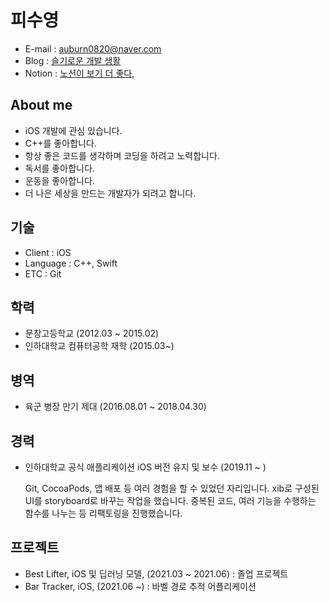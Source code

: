 # 피수영

- E-mail : auburn0820@naver.com
- Blog : [슬기로운 개발 생활](https://blog.naver.com/auburn0820)
- Notion : [노션이 보기 더 좋다, ](https://www.notion.so/b75071f02e024bc797be643995b0a9c3)

## About me


- iOS 개발에 관심 있습니다.
- C++를 좋아합니다.
- 항상 좋은 코드를 생각하며 코딩을 하려고 노력합니다.
- 독서를 좋아합니다.
- 운동을 좋아합니다.
- 더 나은 세상을 만드는 개발자가 되려고 합니다.

## 기술

- Client : iOS
- Language : C++, Swift
- ETC : Git

## 학력

- 문창고등학교 (2012.03 ~ 2015.02)
- 인하대학교 컴퓨터공학 재학 (2015.03~)

## 병역

- 육군 병장 만기 제대 (2016.08.01 ~ 2018.04.30)

## 경력

- 인하대학교 공식 애플리케이션 iOS 버전 유지 및 보수 (2019.11 ~ )

    Git, CocoaPods, 앱 배포 등 여러 경험을 할 수 있었던 자리입니다. xib로 구성된 UI를 storyboard로 바꾸는 작업을 했습니다. 중복된 코드, 여러 기능을 수행하는 함수를 나누는 등 리팩토링을 진행했습니다.

## 프로젝트

- Best Lifter, iOS 및 딥러닝 모델, (2021.03 ~ 2021.06) : 졸업 프로젝트
- Bar Tracker, iOS, (2021.06 ~) : 바벨 경로 추적 어플리케이션
